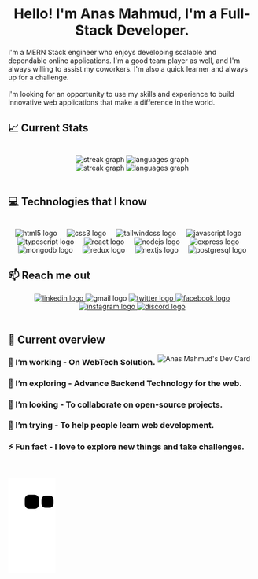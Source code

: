 <h1 align="center">Hello! I'm Anas Mahmud, I'm a Full-Stack Developer.</h2>


<p align="left">I'm a MERN Stack engineer who enjoys developing scalable and dependable online applications. I'm a good team player as well, and I'm always willing to assist my coworkers. I'm also a quick learner and always up for a challenge.<br><br>I'm looking for an opportunity to use my skills and experience to build innovative web applications that make a difference in the world.</p>

## :chart_with_upwards_trend: Current Stats

<br />
<div align="center">
  <img src="https://streak-stats.demolab.com?user=anas-mahmud&locale=en&mode=daily&theme=nord&hide_border=true&border_radius=5&date_format=M j[, Y]" height="200" alt="streak graph"  />
  <img src="https://github-readme-stats.vercel.app/api/top-langs?username=anas-mahmud&locale=en&hide_title=false&layout=compact&card_width=320&langs_count=6&theme=nord&hide_border=true" height="180" alt="languages graph"  />
</div>

<div align="center">
  <img src="https://streak-stats.demolab.com?user=anas-mahmud&locale=en&mode=daily&theme=dracula&hide_border=true&border_radius=5" height="150" alt="streak graph"  />
  <img src="https://github-readme-stats.vercel.app/api/top-langs?username=anas-mahmud&locale=en&hide_title=false&layout=compact&card_width=320&langs_count=5&theme=dracula&hide_border=true" height="150" alt="languages graph"  />
</div>

<br />

## :computer: Technologies that I know

<br />
<div align="center">
  <img src="https://cdn.simpleicons.org/html5/E34F26" height="40" alt="html5 logo"  />
  <img width="12" />
  <img src="https://cdn.simpleicons.org/css3/1572B6" height="40" alt="css3 logo"  />
  <img width="12" />
  <img src="https://cdn.simpleicons.org/tailwindcss/06B6D4" height="40" alt="tailwindcss logo"  />
  <img width="12" />
  <img src="https://cdn.simpleicons.org/javascript/F7DF1E" height="40" alt="javascript logo"  />
  <img width="12" />
  <img src="https://cdn.simpleicons.org/typescript/3178C6" height="40" alt="typescript logo"  />
  <img width="12" />
  <img src="https://cdn.simpleicons.org/react/61DAFB" height="40" alt="react logo"  />
  <img width="12" />
  <img src="https://cdn.simpleicons.org/nodedotjs/339933" height="40" alt="nodejs logo"  />
  <img width="12" />
  <img src="https://skillicons.dev/icons?i=express" height="40" alt="express logo"  />
  <img width="12" />
  <img src="https://cdn.simpleicons.org/mongodb/47A248" height="40" alt="mongodb logo"  />
  <img width="12" />
  <img src="https://cdn.simpleicons.org/redux/764ABC" height="40" alt="redux logo"  />
  <img width="12" />
  <img src="https://skillicons.dev/icons?i=nextjs" height="40" alt="nextjs logo"  />
  <img width="12" />
  <img src="https://cdn.jsdelivr.net/gh/devicons/devicon/icons/postgresql/postgresql-original.svg" height="30" alt="postgresql logo"  />
</div>

## :mailbox: Reach me out


<div align="center">
  <a href="https://www.linkedin.com/in/aanas-mahmud/">
    <img src="https://img.shields.io/static/v1?message=LinkedIn&logo=linkedin&label=&color=0077B5&logoColor=white&labelColor=&style=for-the-badge" height="35" alt="linkedin logo"  />
  </a>
  <img src="https://img.shields.io/static/v1?message=Gmail&logo=gmail&label=&color=D14836&logoColor=white&labelColor=&style=for-the-badge" height="35" alt="gmail logo"  />
  <a href="https://twitter.com/anas_mahmud523">
    <img src="https://img.shields.io/static/v1?message=Twitter&logo=twitter&label=&color=1DA1F2&logoColor=white&labelColor=&style=for-the-badge" height="35" alt="twitter logo"  />
  </a>
  <a href="https://www.facebook.com/anas.mahmud.523">
    <img src="https://img.shields.io/static/v1?message=Facebook&logo=facebook&label=&color=1877F2&logoColor=white&labelColor=&style=for-the-badge" height="35" alt="facebook logo"  />
  </a>
  <a href="https://www.instagram.com/iamanas_mahmud/">
    <img src="https://img.shields.io/static/v1?message=Instagram&logo=instagram&label=&color=E4405F&logoColor=white&labelColor=&style=for-the-badge" height="35" alt="instagram logo"  />
  </a>
  <a href="https://discord.com/users/anasmahmud#4851">
    <img src="https://img.shields.io/static/v1?message=Discord&logo=discord&label=&color=7289DA&logoColor=white&labelColor=&style=for-the-badge" height="35" alt="discord logo"  />
  </a>
</div>
<br />

## :eyes: Current overview

<div align="left">
  <a href="https://app.daily.dev/anas_mahmud"><img align="right" src="https://api.daily.dev/devcards/8114e0a9221f4298ba695f39be5fd044.png?r=m0g" width="200" alt="Anas Mahmud's Dev Card"/></a>
</div>

### 🔭 I’m working - On WebTech Solution. 
### 🌱 I’m exploring - Advance Backend Technology for the web. 
### 👯 I’m looking - To collaborate on open-source projects.
### 🤔 I’m trying - To help people learn web development.
### ⚡ Fun fact - I love to explore new things and take challenges.

<br />

![Snake animation](https://github.com/anas-mahmud/anas-mahmud/blob/output/github-contribution-grid-snake.svg)

